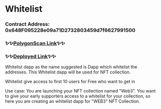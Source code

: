 # Whitelist

### Contract Address: 0x648F095228e09a71D2732803459d7f6627991500
### ✨✨[PolygonScan Link](https://mumbai.polygonscan.com/address/0x648F095228e09a71D2732803459d7f6627991500#code)✨✨
### ✨✨[Deployed Link](https://whitelist-nine.vercel.app/)✨✨

Whitelist dapp as the name suggested is Dapp which whitelist the addresses. This Whitelist dapp will be used for NFT collection. 

Whitelist give access to first 10 users for Free who want to get in

Use case:
You are launching your NFT collection named "Web3". You want to give your early supporters access to a whitelist for your collection,
so here you are creating an whitelist dapp for "WEB3" NFT Collection.
